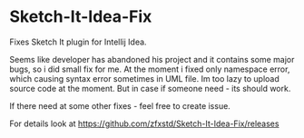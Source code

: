 # Sketch-It-Idea-Fix
Fixes Sketch It plugin for Intellij Idea.

Seems like developer has abandoned his project and it contains some major bugs, so i did small fix for me. 
At the moment i fixed only namespace error, which causing syntax error sometimes in UML file. 
Im too lazy to upload source code at the moment. But in case if someone need - its should work.

If there need at some other fixes - feel free to create issue.

For details look at https://github.com/zfxstd/Sketch-It-Idea-Fix/releases
